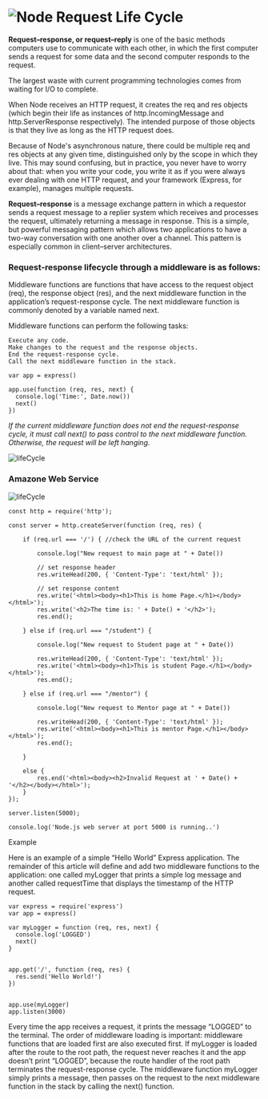 #  ![Node](https://heroku-elements.s3.amazonaws.com/buttons/uploaded_logos/000/002/550/icon/nodejs.png?1476395955) Request Life Cycle

**Request–response, or request–reply** is one of the basic methods computers use to communicate with each other, in which the first computer sends a request for some data and the second computer responds to the request.

The largest waste with current programming technologies comes from waiting for I/O to complete. 

When Node receives an HTTP request, it creates the req and res objects (which begin their life as instances of http.IncomingMessage and http.ServerResponse respectively). The intended purpose of those objects is that they live as long as the HTTP request does.

Because of Node's asynchronous nature, there could be multiple req and res objects at any given time, distinguished only by the scope in which they live. This may sound confusing, but in practice, you never have to worry about that: when you write your code, you write it as if you were always ever dealing with one HTTP request, and your framework (Express, for example), manages multiple requests.

**Request–response** is a message exchange pattern in which a requestor sends a request message to a replier system which receives and processes the request, ultimately returning a message in response. This is a simple, but powerful messaging pattern which allows two applications to have a two-way conversation with one another over a channel. This pattern is especially common in client–server architectures.

### Request-response lifecycle through a middleware is as follows:
Middleware functions are functions that have access to the request object (req), the response object (res), and the next middleware function in the application’s request-response cycle. The next middleware function is commonly denoted by a variable named next.

Middleware functions can perform the following tasks:

    Execute any code.
    Make changes to the request and the response objects.
    End the request-response cycle.
    Call the next middleware function in the stack.
    
```    
var app = express()

app.use(function (req, res, next) {
  console.log('Time:', Date.now())
  next()
})
```


*If the current middleware function does not end the request-response cycle, it must call next() to pass control to the next middleware function. Otherwise, the request will be left hanging.*
    

![lifeCycle](https://vietcanho.files.wordpress.com/2016/06/middleware.png?w=1462)



### Amazone Web Service
![lifeCycle](https://image.slidesharecdn.com/5-160503081810/95/javascript-nodejs-development-on-amazon-web-services-33-638.jpg?cb=1462263535)





```
const http = require('http');

const server = http.createServer(function (req, res) {

    if (req.url === '/') { //check the URL of the current request

        console.log("New request to main page at " + Date())

        // set response header
        res.writeHead(200, { 'Content-Type': 'text/html' });

        // set response content    
        res.write('<html><body><h1>This is home Page.</h1></body></html>');
        res.write('<h2>The time is: ' + Date() + '</h2>');
        res.end();

    } else if (req.url === "/student") {

        console.log("New request to Student page at " + Date())

        res.writeHead(200, { 'Content-Type': 'text/html' });
        res.write('<html><body><h1>This is student Page.</h1></body></html>');
        res.end();

    } else if (req.url === "/mentor") {

        console.log("New request to Mentor page at " + Date())

        res.writeHead(200, { 'Content-Type': 'text/html' });
        res.write('<html><body><h1>This is mentor Page.</h1></body></html>');
        res.end();

    }

    else {
        res.end('<html><body><h2>Invalid Request at ' + Date() + '</h2></body></html>');
    }
});

server.listen(5000);

console.log('Node.js web server at port 5000 is running..')
```

Example

Here is an example of a simple “Hello World” Express application. The remainder of this article will define and add two middleware functions to the application: one called myLogger that prints a simple log message and another called requestTime that displays the timestamp of the HTTP request.
```
var express = require('express')
var app = express()

var myLogger = function (req, res, next) {
  console.log('LOGGED')
  next()
}


app.get('/', function (req, res) {
  res.send('Hello World!')
})


app.use(myLogger)
app.listen(3000)
```

Every time the app receives a request, it prints the message “LOGGED” to the terminal.
The order of middleware loading is important: middleware functions that are loaded first are also executed first.
If myLogger is loaded after the route to the root path, the request never reaches it and the app doesn’t print “LOGGED”, because the route handler of the root path terminates the request-response cycle.
The middleware function myLogger simply prints a message, then passes on the request to the next middleware function in the stack by calling the next() function.



